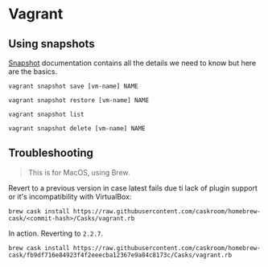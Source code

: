 # Vagrant

## Using snapshots

[Snapshot](https://www.vagrantup.com/docs/cli/snapshot.html) documentation contains all the details we need to know but here are the basics.

```shell
vagrant snapshot save [vm-name] NAME
```

```shell
vagrant snapshot restore [vm-name] NAME
```

```shell
vagrant snapshot list
```

```shell
vagrant snapshot delete [vm-name] NAME
```

## Troubleshooting

> This is for MacOS, using Brew.

Revert to a previous version in case latest fails due ti lack of plugin support or it's incompatibility with VirtualBox:

```shell
brew cask install https://raw.githubusercontent.com/caskroom/homebrew-cask/<commit-hash>/Casks/vagrant.rb
```

In action. Reverting to `2.2.7`.

```shell
brew cask install https://raw.githubusercontent.com/caskroom/homebrew-cask/fb9df716e84923f4f2eeecba12367e9a84c8173c/Casks/vagrant.rb
```
